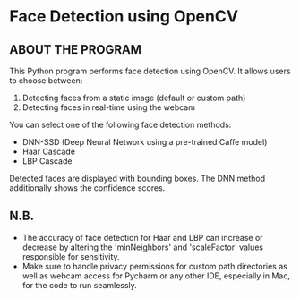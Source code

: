 
Face Detection using OpenCV
===============================

ABOUT THE PROGRAM
---------------------
This Python program performs face detection using OpenCV. It allows users to choose between:

1. Detecting faces from a static image (default or custom path)
2. Detecting faces in real-time using the webcam

You can select one of the following face detection methods:
- DNN-SSD (Deep Neural Network using a pre-trained Caffe model) 
- Haar Cascade 
- LBP Cascade 

Detected faces are displayed with bounding boxes. The DNN method additionally shows the confidence scores.

N.B.
---------

- The accuracy of face detection for Haar and LBP can increase or decrease by altering the 'minNeighbors' and 'scaleFactor' values responsible for sensitivity.
- Make sure to handle privacy permissions for custom path directories as well as webcam access for Pycharm or any other IDE, especially in Mac, for the code to run seamlessly. 
